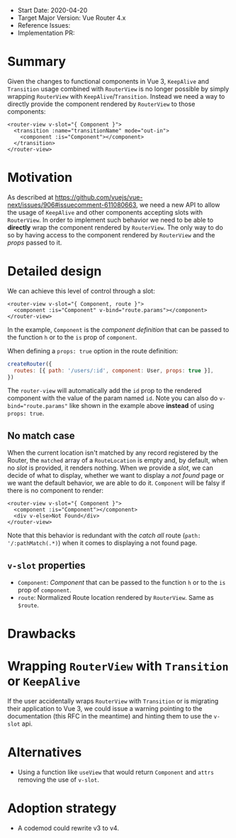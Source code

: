 - Start Date: 2020-04-20
- Target Major Version: Vue Router 4.x
- Reference Issues:
- Implementation PR:

# Summary

Given the changes to functional components in Vue 3, `KeepAlive` and `Transition` usage combined with `RouterView` is no longer possible by simply wrapping `RouterView` with `KeepAlive`/`Transition`. Instead we need a way to directly provide the component rendered by `RouterView` to those components:

```vue
<router-view v-slot="{ Component }">
  <transition :name="transitionName" mode="out-in">
    <component :is="Component"></component>
  </transition>
</router-view>
```

# Motivation

As described at https://github.com/vuejs/vue-next/issues/906#issuecomment-611080663, we need a new API to allow the usage of `KeepAlive` and other components accepting slots with `RouterView`. In order to implement such behavior we need to be able to **directly** wrap the component rendered by `RouterView`. The only way to do so by having access to the component rendered by `RouterView` and the _props_ passed to it.

# Detailed design

We can achieve this level of control through a slot:

```vue
<router-view v-slot="{ Component, route }">
  <component :is="Component" v-bind="route.params"></component>
</router-view>
```

In the example, `Component` is the _component definition_ that can be passed to the function `h` or to the `is` prop of `component`.

When defining a `props: true` option in the route definition:

```js
createRouter({
  routes: [{ path: '/users/:id', component: User, props: true }],
})
```

The `router-view` will automatically add the `id` prop to the rendered component with the value of the param named `id`. Note you can also do `v-bind="route.params"` like shown in the example above **instead** of using `props: true`.

## No match case

When the current location isn't matched by any record registered by the Router, the `matched` array of a `RouteLocation` is empty and, by default, when no _slot_ is provided, it renders nothing. When we provide a _slot_, we can decide of what to display, whether we want to display a _not found_ page or we want the default behavior, we are able to do it. `Component` will be falsy if there is no component to render:

```vue
<router-view v-slot="{ Component }">
  <component :is="Component"></component>
  <div v-else>Not Found</div>
</router-view>
```

Note that this behavior is redundant with the _catch all_ route (`path: '/:pathMatch(.*)`) when it comes to displaying a not found page.

## `v-slot` properties

- `Component`: _Component_ that can be passed to the function `h` or to the `is` prop of `component`.
- `route`: Normalized Route location rendered by `RouterView`. Same as `$route`.

# Drawbacks

# Wrapping `RouterView` with `Transition` or `KeepAlive`

If the user accidentally wraps `RouterView` with `Transition` or is migrating their application to Vue 3, we could issue a warning pointing to the documentation (this RFC in the meantime) and hinting them to use the `v-slot` api.

# Alternatives

- Using a function like `useView` that would return `Component` and `attrs` removing the use of `v-slot`.

# Adoption strategy

- A codemod could rewrite v3 to v4.
